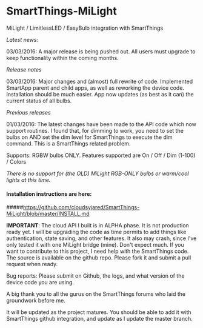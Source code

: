 # SmartThings-MiLight
MiLight / LimitlessLED / EasyBulb integration with SmartThings

*Latest news:*

03/03/2016: A major release is being pushed out. All users must upgrade to keep functionality within the coming months.

*Release notes*

03/03/2016: Major changes and (almost) full rewrite of code. Implemented SmartApp parent and child apps, as well as reworking the device code. Installation should be much easier. App now updates (as best as it can) the current status of all bulbs.

*Previous releases*

01/03/2016: The latest changes have been made to the API code which now support routines. I found that, for dimming to work, you need to set the bulbs on AND set the dim level for SmartThings to execute the dim command. This is a SmartThings related problem.

Supports: RGBW bulbs ONLY. Features supported are On / Off / Dim (1-100) / Colors

*There is no support for (the OLD) MiLight RGB-ONLY bulbs or warm/cool lights at this time.*

#### Installation instructions are here: 
#####https://github.com/cloudsyjared/SmartThings-MiLight/blob/master/INSTALL.md


**IMPORTANT**: The cloud API I built is in ALPHA phase. It is not production ready yet. I will be upgrading the code as time permits to add things like authentication, state saving, and other features. It also may crash, since I've only tested it with one MiLight bridge (mine). Don't expect much. If you want to contribute to this project, I need help with the SmartThings code. The source is available on the github repo. Please fork it and submit a pull request when ready.

Bug reports: Please submit on Github, the logs, and what version of the device code you are using.

A big thank you to all the gurus on the SmartThings forums who laid the groundwork before me.

It will be updated as the project matures. You should be able to add it with SmartThings github integration, and update as I update the master branch.
